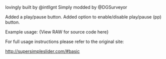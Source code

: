 lovingly built by @intllgnt
Simply modded by @DGSurveyor

Added a play/pause button.
Added option to enable/disable play/pause (pp) button.

Example usage:
{View RAW for source code here}
<script>
//OPTIONS
jQuery(function($) {
$('.slider').sss({
slideShow : true, // Set to false to prevent SSS from automatically animating.
startOn : 0, // Slide to display first. Uses array notation (0 = first slide).
transition : 1000, // Length (in milliseconds) of the fade transition.
speed : 6000, // Slideshow speed in milliseconds.
arrows: true, // Set to false to hide navigation arrows.
pp: true // Set to false to hide Play/Pause button.
});
});
</script>

For full usage instructions please refer to the original site:

http://supersimpleslider.com/#basic
